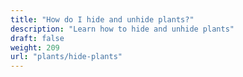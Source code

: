 ```yaml
---
title: "How do I hide and unhide plants?"
description: "Learn how to hide and unhide plants"
draft: false
weight: 209
url: "plants/hide-plants"
---
```

